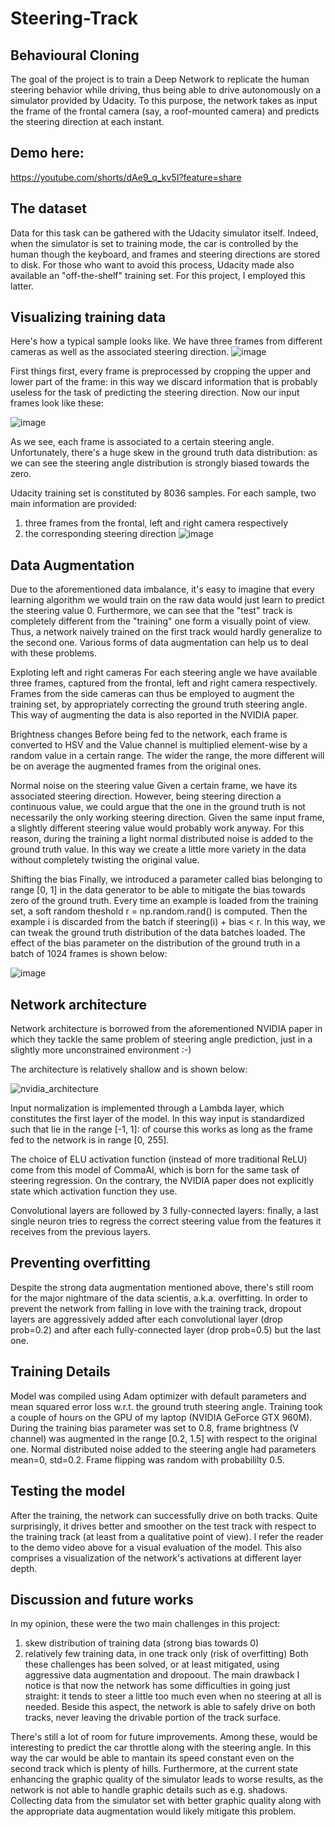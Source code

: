 # Steering-Track
## Behavioural Cloning
The goal of the project is to train a Deep Network to replicate the human steering behavior while driving, thus being able to drive autonomously on a simulator provided by Udacity. To this purpose, the network takes as input the frame of the frontal camera (say, a roof-mounted camera) and predicts the steering direction at each instant.

## Demo here:
https://youtube.com/shorts/dAe9_q_kv5I?feature=share

## The dataset
Data for this task can be gathered with the Udacity simulator itself. Indeed, when the simulator is set to training mode, the car is controlled by the human though the keyboard, and frames and steering directions are stored to disk. For those who want to avoid this process, Udacity made also available an "off-the-shelf" training set. For this project, I employed this latter.

## Visualizing training data
Here's how a typical sample looks like. We have three frames from different cameras as well as the associated steering direction.
![image](https://user-images.githubusercontent.com/105145597/168440224-9258c2e1-e583-40a1-b30f-1066ff7a0e81.png)

First things first, every frame is preprocessed by cropping the upper and lower part of the frame: in this way we discard information that is probably useless for the task of predicting the steering direction. Now our input frames look like these:

![image](https://user-images.githubusercontent.com/105145597/168440267-7619c501-d255-414e-873f-1d7c24f24cf1.png)

As we see, each frame is associated to a certain steering angle. Unfortunately, there's a huge skew in the ground truth data distribution: as we can see the steering angle distribution is strongly biased towards the zero.




Udacity training set is constituted by 8036 samples. For each sample, two main information are provided:
1. three frames from the frontal, left and right camera respectively
2. the corresponding steering direction
![image](https://user-images.githubusercontent.com/105145597/168439792-82e70a8f-615e-430e-ae56-b026a03f9ec5.png)

## Data Augmentation
Due to the aforementioned data imbalance, it's easy to imagine that every learning algorithm we would train on the raw data would just learn to predict the steering value 0. Furthermore, we can see that the "test" track is completely different from the "training" one form a visually point of view. Thus, a network naively trained on the first track would hardly generalize to the second one. Various forms of data augmentation can help us to deal with these problems.

Exploting left and right cameras
For each steering angle we have available three frames, captured from the frontal, left and right camera respectively. Frames from the side cameras can thus be employed to augment the training set, by appropriately correcting the ground truth steering angle. This way of augmenting the data is also reported in the NVIDIA paper.

Brightness changes
Before being fed to the network, each frame is converted to HSV and the Value channel is multiplied element-wise by a random value in a certain range. The wider the range, the more different will be on average the augmented frames from the original ones.

Normal noise on the steering value
Given a certain frame, we have its associated steering direction. However, being steering direction a continuous value, we could argue that the one in the ground truth is not necessarily the only working steering direction. Given the same input frame, a slightly different steering value would probably work anyway. For this reason, during the training a light normal distributed noise is added to the ground truth value. In this way we create a little more variety in the data without completely twisting the original value.

Shifting the bias
Finally, we introduced a parameter called bias belonging to range [0, 1] in the data generator to be able to mitigate the bias towards zero of the ground truth. Every time an example is loaded from the training set, a soft random theshold r = np.random.rand() is computed. Then the example i is discarded from the batch if steering(i) + bias < r. In this way, we can tweak the ground truth distribution of the data batches loaded. The effect of the bias parameter on the distribution of the ground truth in a batch of 1024 frames is shown below:

![image](https://user-images.githubusercontent.com/105145597/168439767-342cba1e-7315-480d-9425-18400e47a679.png)


## Network architecture
Network architecture is borrowed from the aforementioned NVIDIA paper in which they tackle the same problem of steering angle prediction, just in a slightly more unconstrained environment :-)

The architecture is relatively shallow and is shown below:

![nvidia_architecture](https://user-images.githubusercontent.com/105145597/168439719-691c5f1e-7373-4ff7-b077-70073d7e7742.png)

Input normalization is implemented through a Lambda layer, which constitutes the first layer of the model. In this way input is standardized such that lie in the range [-1, 1]: of course this works as long as the frame fed to the network is in range [0, 255].

The choice of ELU activation function (instead of more traditional ReLU) come from this model of CommaAI, which is born for the same task of steering regression. On the contrary, the NVIDIA paper does not explicitly state which activation function they use.

Convolutional layers are followed by 3 fully-connected layers: finally, a last single neuron tries to regress the correct steering value from the features it receives from the previous layers.

## Preventing overfitting
Despite the strong data augmentation mentioned above, there's still room for the major nightmare of the data scientis, a.k.a. overfitting. In order to prevent the network from falling in love with the training track, dropout layers are aggressively added after each convolutional layer (drop prob=0.2) and after each fully-connected layer (drop prob=0.5) but the last one.

## Training Details
Model was compiled using Adam optimizer with default parameters and mean squared error loss w.r.t. the ground truth steering angle. Training took a couple of hours on the GPU of my laptop (NVIDIA GeForce GTX 960M). During the training bias parameter was set to 0.8, frame brightness (V channel) was augmented in the range [0.2, 1.5] with respect to the original one. Normal distributed noise added to the steering angle had parameters mean=0, std=0.2. Frame flipping was random with probabililty 0.5.

## Testing the model
After the training, the network can successfully drive on both tracks. Quite surprisingly, it drives better and smoother on the test track with respect to the training track (at least from a qualitative point of view). I refer the reader to the demo video above for a visual evaluation of the model. This also comprises a visualization of the network's activations at different layer depth.

## Discussion and future works
In my opinion, these were the two main challenges in this project:

1. skew distribution of training data (strong bias towards 0)
2. relatively few training data, in one track only (risk of overfitting)
Both these challenges has been solved, or at least mitigated, using aggressive data augmentation and dropoout. The main drawback I notice is that now the network has some difficulties in going just straight: it tends to steer a little too much even when no steering at all is needed. Beside this aspect, the network is able to safely drive on both tracks, never leaving the drivable portion of the track surface.

There's still a lot of room for future improvements. Among these, would be interesting to predict the car throttle along with the steering angle. In this way the car would be able to mantain its speed constant even on the second track which is plenty of hills. Furthermore, at the current state enhancing the graphic quality of the simulator leads to worse results, as the network is not able to handle graphic details such as e.g. shadows. Collecting data from the simulator set with better graphic quality along with the appropriate data augmentation would likely mitigate this problem.





